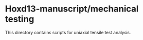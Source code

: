 # Hoxd13-manuscript/mechanical testing
This directory contains scripts for uniaxial tensile test analysis.
